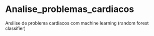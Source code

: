 # Analise_problemas_cardiacos
 Análise de problema cardiacos com machine learning (random forest classifier)
